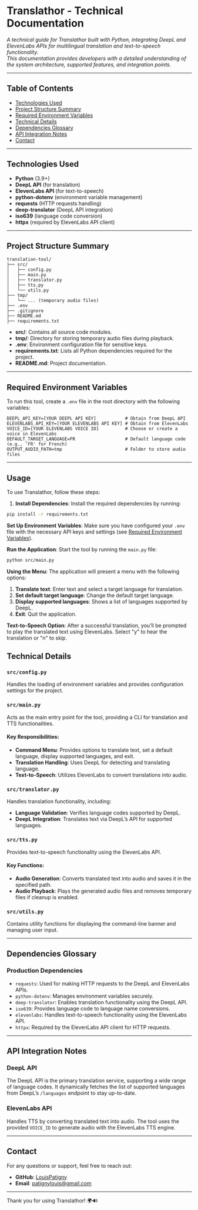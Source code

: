 ﻿# Translathor - Technical Documentation

_A technical guide for Translathor built with Python, integrating DeepL and ElevenLabs APIs for multilingual translation and text-to-speech functionality.  
This documentation provides developers with a detailed understanding of the system architecture, supported features, and integration points._

---

## Table of Contents
- [Technologies Used](#technologies-used)
- [Project Structure Summary](#project-structure-summary)
- [Required Environment Variables](#required-environment-variables)
- [Technical Details](#technical-details)
- [Dependencies Glossary](#dependencies-glossary)
- [API Integration Notes](#api-integration-notes)
- [Contact](#contact)

---

## Technologies Used

- **Python** (3.9+)
- **DeepL API** (for translation)
- **ElevenLabs API** (for text-to-speech)
- **python-dotenv** (environment variable management)
- **requests** (HTTP requests handling)
- **deep-translator** (DeepL API integration)
- **iso639** (language code conversion)
- **httpx** (required by ElevenLabs API client)

---

## Project Structure Summary

```
translation-tool/
├── src/
│   ├── config.py
│   ├── main.py
│   ├── translator.py
│   ├── tts.py
│   └── utils.py
├── tmp/
│   └── ... (temporary audio files)
├── .env
├── .gitignore
├── README.md
├── requirements.txt
```

- **src/**: Contains all source code modules.
- **tmp/**: Directory for storing temporary audio files during playback.
- **.env**: Environment configuration file for sensitive keys.
- **requirements.txt**: Lists all Python dependencies required for the project.
- **README.md**: Project documentation.

---

## Required Environment Variables

To run this tool, create a `.env` file in the root directory with the following variables:

```
DEEPL_API_KEY=[YOUR DEEPL API KEY]           # Obtain from DeepL API
ELEVENLABS_API_KEY=[YOUR ELEVENLABS API KEY] # Obtain from ElevenLabs
VOICE_ID=[YOUR ELEVENLABS VOICE ID]          # Choose or create a voice in ElevenLabs
DEFAULT_TARGET_LANGUAGE=FR                   # Default language code (e.g., 'FR' for French)
OUTPUT_AUDIO_PATH=tmp                        # Folder to store audio files
```

---

## Usage

To use Translathor, follow these steps:

1. **Install Dependencies**:
   Install the required dependencies by running:

```bash
pip install -r requirements.txt
```

**Set Up Environment Variables**: Make sure you have configured your `.env` file with the necessary API keys and settings (see [Required Environment Variables](#required-environment-variables)).

**Run the Application**: Start the tool by running the `main.py` file:

```bash
python src/main.py
```

**Using the Menu**: The application will present a menu with the following options:

1. **Translate text**: Enter text and select a target language for translation.
2. **Set default target language**: Change the default target language.
3. **Display supported languages**: Shows a list of languages supported by DeepL.
4. **Exit**: Quit the application.

**Text-to-Speech Option**: After a successful translation, you’ll be prompted to play the translated text using ElevenLabs. Select "y" to hear the translation or "n" to skip.


## Technical Details

### `src/config.py`
Handles the loading of environment variables and provides configuration settings for the project.

### `src/main.py`
Acts as the main entry point for the tool, providing a CLI for translation and TTS functionalities.

#### Key Responsibilities:
- **Command Menu**: Provides options to translate text, set a default language, display supported languages, and exit.
- **Translation Handling**: Uses DeepL for detecting and translating language.
- **Text-to-Speech**: Utilizes ElevenLabs to convert translations into audio.

### `src/translator.py`
Handles translation functionality, including:

- **Language Validation**: Verifies language codes supported by DeepL.
- **DeepL Integration**: Translates text via DeepL’s API for supported languages.

### `src/tts.py`
Provides text-to-speech functionality using the ElevenLabs API.

#### Key Functions:
- **Audio Generation**: Converts translated text into audio and saves it in the specified path.
- **Audio Playback**: Plays the generated audio files and removes temporary files if cleanup is enabled.

### `src/utils.py`
Contains utility functions for displaying the command-line banner and managing user input.

---

## Dependencies Glossary

### Production Dependencies
- `requests`: Used for making HTTP requests to the DeepL and ElevenLabs APIs.
- `python-dotenv`: Manages environment variables securely.
- `deep-translator`: Enables translation functionality using the DeepL API.
- `iso639`: Provides language code to language name conversions.
- `elevenlabs`: Handles text-to-speech functionality using the ElevenLabs API.
- `httpx`: Required by the ElevenLabs API client for HTTP requests.

---

## API Integration Notes

### DeepL API
The DeepL API is the primary translation service, supporting a wide range of language codes. It dynamically fetches the list of supported languages from DeepL’s `/languages` endpoint to stay up-to-date.

### ElevenLabs API
Handles TTS by converting translated text into audio. The tool uses the provided `VOICE_ID` to generate audio with the ElevenLabs TTS engine.

---

## Contact

For any questions or support, feel free to reach out:

- **GitHub**: [LouisPatigny](https://github.com/LouisPatigny)
- **Email**: patignylouis@gmail.com

---

Thank you for using Translathor! 🌍🔊
